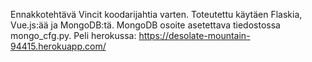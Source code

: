 Ennakkotehtävä Vincit koodarijahtia varten.
Toteutettu käytäen Flaskia, Vue.js:ää ja MongoDB:tä.
MongoDB osoite asetettava tiedostossa mongo_cfg.py.
Peli herokussa:
https://desolate-mountain-94415.herokuapp.com/
